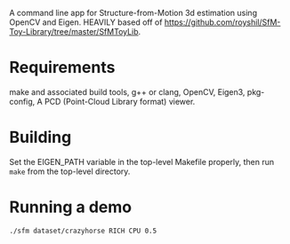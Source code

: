A command line app for Structure-from-Motion 3d estimation using OpenCV and Eigen. HEAVILY based off of https://github.com/royshil/SfM-Toy-Library/tree/master/SfMToyLib.

Requirements
============
make and associated build tools, 
g++ or clang, 
OpenCV, 
Eigen3, 
pkg-config, 
A PCD (Point-Cloud Library format) viewer.

Building
========
Set the EIGEN\_PATH variable in the top-level Makefile properly, then run `make` from the top-level directory.

Running a demo
==============
`./sfm dataset/crazyhorse RICH CPU 0.5`
